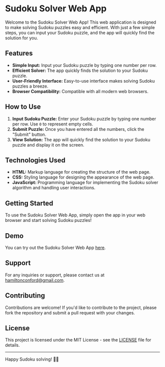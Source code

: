 # Sudoku Solver Web App

Welcome to the Sudoku Solver Web App! This web application is designed to make solving Sudoku puzzles easy and efficient. With just a few simple steps, you can input your Sudoku puzzle, and the app will quickly find the solution for you.

## Features

- **Simple Input:** Input your Sudoku puzzle by typing one number per row.
- **Efficient Solver:** The app quickly finds the solution to your Sudoku puzzle.
- **User-Friendly Interface:** Easy-to-use interface makes solving Sudoku puzzles a breeze.
- **Browser Compatibility:** Compatible with all modern web browsers.

## How to Use

1. **Input Sudoku Puzzle:** Enter your Sudoku puzzle by typing one number per row. Use `0` to represent empty cells.
2. **Submit Puzzle:** Once you have entered all the numbers, click the "Submit" button.
3. **View Solution:** The app will quickly find the solution to your Sudoku puzzle and display it on the screen.

## Technologies Used

- **HTML:** Markup language for creating the structure of the web page.
- **CSS:** Styling language for designing the appearance of the web page.
- **JavaScript:** Programming language for implementing the Sudoku solver algorithm and handling user interactions.

## Getting Started

To use the Sudoku Solver Web App, simply open the app in your web browser and start solving Sudoku puzzles!

## Demo

You can try out the Sudoku Solver Web App [here](#).

## Support

For any inquiries or support, please contact us at [hamiltonconford@gmail.com](mailto:hamiltonconford@gmail.com).

## Contributing

Contributions are welcome! If you'd like to contribute to the project, please fork the repository and submit a pull request with your changes.

## License

This project is licensed under the MIT License - see the [LICENSE](LICENSE) file for details.

---

Happy Sudoku solving! 🧩✨
